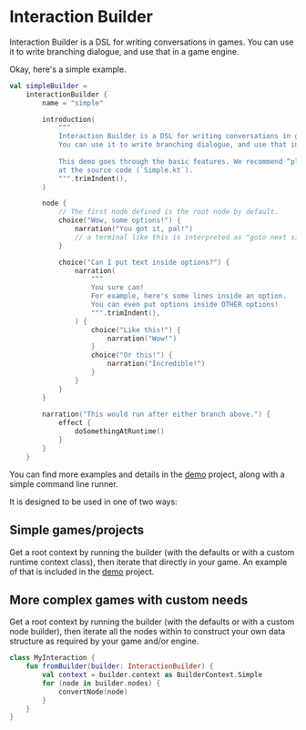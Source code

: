 # Interaction Builder

Interaction Builder is a DSL for writing conversations in games. You can use it to write branching dialogue, and use that in a game engine.

Okay, here's a simple example.

```kotlin
val simpleBuilder =
    interactionBuilder {
        name = "simple"

        introduction(
            """
            Interaction Builder is a DSL for writing conversations in games.
            You can use it to write branching dialogue, and use that in a game engine.
            
            This demo goes through the basic features. We recommend “playing” it while looking
            at the source code (`Simple.kt`).
            """.trimIndent(),
        )

        node {
            // The first node defined is the root node by default.
            choice("Wow, some options!") {
                narration("You got it, pal!")
                // a terminal like this is interpreted as "goto next sibling/uncle node"
            }

            choice("Can I put text inside options?") {
                narration(
                    """
                    You sure can!
                    For example, here's some lines inside an option.
                    You can even put options inside OTHER options!
                    """.trimIndent(),
                ) {
                    choice("Like this!") {
                        narration("Wow!")
                    }
                    choice("Or this!") {
                        narration("Incredible!")
                    }
                }
            }
        }
        
        narration("This would run after either branch above.") {
            effect {
                doSomethingAtRuntime()
            }
        }
    }
```

You can find more examples and details in the [demo](demo/src/main/kotlin/info/lalomartins/games/interactionBuilder/demo) project, along with a simple command line runner.

It is designed to be used in one of two ways:

## Simple games/projects

Get a root context by running the builder (with the defaults or with a custom runtime context class), then iterate that directly in your game. An example of that is included in the [demo](demo/src/main/kotlin/info/lalomartins/games/interactionBuilder/demo/Runner.kt) project.

## More complex games with custom needs

Get a root context by running the builder (with the defaults or with a custom node builder), then iterate all the nodes within to construct your own data structure as required by your game and/or engine.

```kotlin
class MyInteraction {
    fun fromBuilder(builder: InteractionBuilder) {
        val context = builder.context as BuilderContext.Simple
        for (node in builder.nodes) {
            convertNode(node)
        }
    }
}
```
